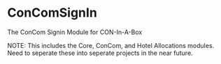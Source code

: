 # ConComSignIn
The ConCom Signin Module for CON-In-A-Box

NOTE: This includes the Core, ConCom, and Hotel Allocations modules.  Need to seperate these into seperate projects in the near future.
